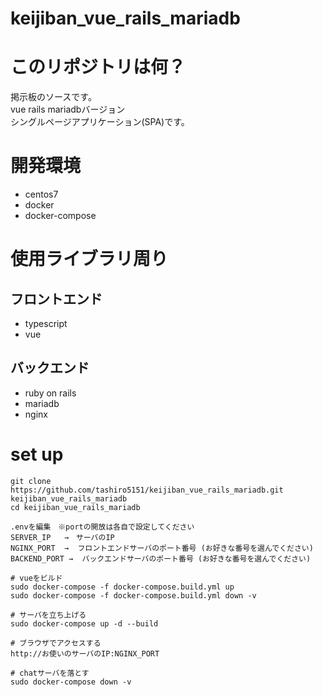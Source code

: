 # keijiban_vue_rails_mariadb

# このリポジトリは何？

掲示板のソースです。<br />
vue rails mariadbバージョン <br />
シングルページアプリケーション(SPA)です。

# 開発環境

- centos7
- docker <br/>
- docker-compose <br/>

# 使用ライブラリ周り

## フロントエンド

- typescript
- vue

## バックエンド

- ruby on rails
- mariadb
- nginx

# set up

```
git clone https://github.com/tashiro5151/keijiban_vue_rails_mariadb.git keijiban_vue_rails_mariadb
cd keijiban_vue_rails_mariadb

.envを編集　※portの開放は各自で設定してください
SERVER_IP   →　サーバのIP
NGINX_PORT  →  フロントエンドサーバのポート番号 (お好きな番号を選んでください)
BACKEND_PORT →  バックエンドサーバのポート番号 (お好きな番号を選んでください)

# vueをビルド
sudo docker-compose -f docker-compose.build.yml up
sudo docker-compose -f docker-compose.build.yml down -v

# サーバを立ち上げる
sudo docker-compose up -d --build

# ブラウザでアクセスする
http://お使いのサーバのIP:NGINX_PORT

# chatサーバを落とす
sudo docker-compose down -v
```

